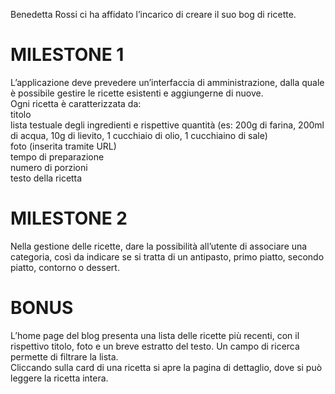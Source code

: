 Benedetta Rossi ci ha affidato l’incarico di creare il suo bog di ricette.
# MILESTONE 1
L’applicazione deve prevedere un’interfaccia di amministrazione, dalla quale è possibile gestire le ricette esistenti e aggiungerne di nuove.<br/> Ogni ricetta è caratterizzata da:<br/>
titolo<br/>
lista testuale degli ingredienti e rispettive quantità (es: 200g di farina, 200ml di acqua, 10g di lievito, 1 cucchiaio di olio, 1 cucchiaino di sale)<br/>
foto (inserita tramite URL)<br/>
tempo di preparazione<br/>
numero di porzioni<br/>
testo della ricetta<br/>
# MILESTONE 2
Nella gestione delle ricette, dare la possibilità all’utente di associare una categoria, così da indicare se si tratta di un antipasto, primo piatto, secondo piatto, contorno o dessert.
# BONUS
L’home page del blog presenta una lista delle ricette più recenti, con il rispettivo titolo, foto e un breve estratto del testo. Un campo di ricerca permette di filtrare la lista.<br/>
Cliccando sulla card di una ricetta si apre la pagina di dettaglio, dove si può leggere la ricetta intera.
